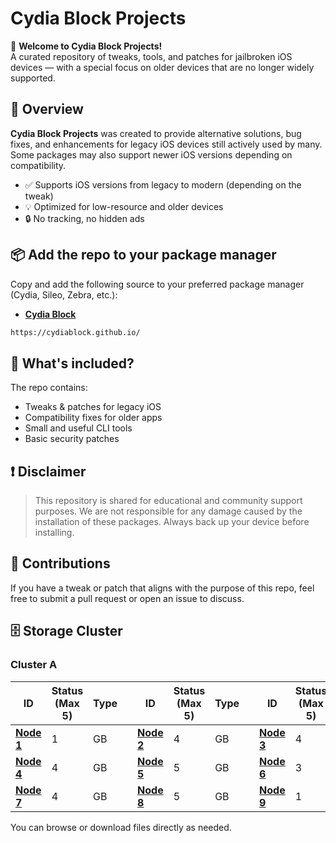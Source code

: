 # Cydia Block Projects

👋 **Welcome to Cydia Block Projects!**  
A curated repository of tweaks, tools, and patches for jailbroken iOS devices — with a special focus on older devices that are no longer widely supported.

## 🌟 Overview
**Cydia Block Projects** was created to provide alternative solutions, bug fixes, and enhancements for legacy iOS devices still actively used by many. Some packages may also support newer iOS versions depending on compatibility.

- ✅ Supports iOS versions from legacy to modern (depending on the tweak)
- 💡 Optimized for low-resource and older devices
- 🔒 No tracking, no hidden ads

## 📦 Add the repo to your package manager

Copy and add the following source to your preferred package manager (Cydia, Sileo, Zebra, etc.):
* [**Cydia Block**](https://cydiablock.github.io/)
```bash
https://cydiablock.github.io/
```

## 📁 What's included?

The repo contains:

- Tweaks & patches for legacy iOS
- Compatibility fixes for older apps
- Small and useful CLI tools
- Basic security patches

## ❗ Disclaimer

> This repository is shared for educational and community support purposes. We are not responsible for any damage caused by the installation of these packages. Always back up your device before installing.

## 💬 Contributions

If you have a tweak or patch that aligns with the purpose of this repo, feel free to submit a pull request or open an issue to discuss.

## 🗄️ Storage Cluster
### Cluster A
| ID                                                            | Status (Max 5) | Type | | ID                                                            | Status (Max 5) | Type | |  ID                                                            | Status (Max 5) | Type |
|---------------------------------------------------------------|----------------|------|-|---------------------------------------------------------------|----------------|------|-|----------------------------------------------------------------|----------------|------|
| [**Node 1**](https://github.com/CydiaBlock/package_debian_A1) | 1              | GB   | | [**Node 2**](https://github.com/CydiaBlock/package_debian_A2) | 4              | GB   | | [**Node 3**](https://github.com/CydiaBlock/package_debian_A3)  | 4              | GB   |
| [**Node 4**](https://github.com/CydiaBlock/package_debian_A4) | 4              | GB   | | [**Node 5**](https://github.com/CydiaBlock/package_debian_A5) | 5              | GB   | | [**Node 6**](https://github.com/CydiaBlock/package_debian_A6)  | 3              | GB   |
| [**Node 7**](https://github.com/CydiaBlock/package_debian_A7) | 4              | GB   | | [**Node 8**](https://github.com/CydiaBlock/package_debian_A8) | 5              | GB   | | [**Node 9**](https://github.com/CydiaBlock/package_debian_A9)  | 1              | GB   |

You can browse or download files directly as needed.
